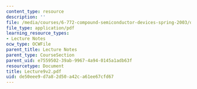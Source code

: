 ```yaml
---
content_type: resource
description: ''
file: /media/courses/6-772-compound-semiconductor-devices-spring-2003/de50eee9d7a82d50a42ca61ee67cfd67_Lecture9v2.pdf
file_type: application/pdf
learning_resource_types:
- Lecture Notes
ocw_type: OCWFile
parent_title: Lecture Notes
parent_type: CourseSection
parent_uid: e7559502-39ab-9967-4a94-0145a1adb63f
resourcetype: Document
title: Lecture9v2.pdf
uid: de50eee9-d7a8-2d50-a42c-a61ee67cfd67
---
```

